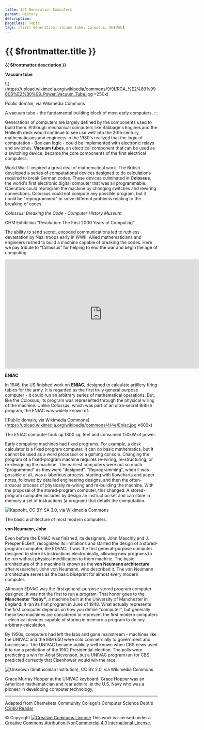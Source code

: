 ```yaml
---
title: 1st Generation Computers
parent: History
description: 
pageClass: Topic
tags: [first Generation, vacuum tube, Colossus, UNIVAC]
---
```


# {{ $frontmatter.title }}
**{{ $frontmatter.description }}**

**Vacuum tube**

![](https://upload.wikimedia.org/wikipedia/commons/9/9f/RCA_%E2%80%99808%E2%80%99_Power_Vacuum_Tube.jpg =250x)

Public domain, via Wikimedia Commons

A vacuum tube - the fundamental building block of most early computers.
:::

Generations of computers are largely defined by the components used to build them. Although mechanical computers like Babbage\'s Engines and the Hollerith desk would continue to see use well into the 20th century, mathematicians and engineers in the 1930\'s realized that the logic of computation - Boolean logic - could be implemented with electronic relays and switches. **Vacuum tubes**, an electrical component that can be used as a switching device, became the core components of the first electrical computers.

World War II inspired a great deal of mathematical work. The British developed a series of computational devices designed to do calculations required to break German codes. These devices culminated in **Colossus**, the world\'s first electronic digital computer that was all programmable. Operators could reprogram the machine by changing switches and rewiring connections. Colossus could not compute any possible program, but it could be \"reprogrammed\" to solve different problems relating to the breaking of codes.

*Colossus: Breaking the Code - Computer History Museum*
<p>CHM Exhibition "Revolution: The First 2000 Years of Computing"

The ability to send secret, encoded communications led to ruthless devastation by Nazi troops early in WWII. Allied mathematicians and engineers rushed to build a machine capable of breaking the codes. Here we pay tribute to “Colossus” for helping to end the war and begin the age of computing.</p> 
<iframe width="640" height="360"  src="https://www.youtube.com/embed/7cDeG3hyraA" title="YouTube video player" frameborder="0" allow="accelerometer; autoplay; clipboard-write; encrypted-media; gyroscope; picture-in-picture" allowfullscreen></iframe>  

**ENIAC**

In 1946, the US finished work on **ENIAC**, designed to calculate artillery firing tables for the army. It is regarded as the first truly general purpose computer - it could run an arbitrary series of mathematical operations. But, like the Colossus, its program was represented through the physical wiring of the machine. Unlike Colossus, which was part of an ultra-secret British program, the ENIAC was widely known of.

![Public domain, via Wikimedia
Commons](https://upload.wikimedia.org/wikipedia/commons/4/4e/Eniac.jpg =600x)

The ENIAC computer took up 1800 sq. feet and consumed 150kW of power.

Early computing machines had fixed programs. For example, a desk calculator is a fixed program computer. It can do basic mathematics, but it cannot be used as a word processor or a gaming console. Changing the program of a fixed-program machine requires re-wiring, re-structuring, or re-designing the machine. The earliest computers were not so much \"programmed\" as they were \"designed\". \"Reprogramming\", when it was possible at all, was a laborious process, starting with flowcharts and paper notes, followed by detailed engineering designs, and then the often-arduous process of physically re-wiring and re-building the machine. With the proposal of the stored-program computer, this changed. A stored-program computer includes by design an instruction set and can store in memory a set of instructions (a program) that details the computation.

![Kapooht, CC BY-SA 3.0, via Wikimedia
Commons](https://upload.wikimedia.org/wikipedia/commons/e/e5/Von_Neumann_Architecture.svg)

The basic architecture of most modern computers.

**von Neumann, John**

Even before the ENIAC was finished, its designers, John Mauchly and J. Presper Eckert, recognized its limitations and started the design of a stored-program computer, the EDVAC. It was the first general-purpose computer designed to store its instructions electronically, allowing new programs to be run without physical modification to them machine. The basic architecture of this machine is known as the **von Neumann architecture** after researcher, John von Neumann, who described it. The von Neumann architecture serves as the basic blueprint for almost every modern computer.

Although EDVAC was the first general-purpose stored program computer designed, it was not the first to run a program. That honor goes to the **Manchester \"baby\"**, a machine built at the University of Manchester in England. It ran its first program in June of 1948. What actually represents the first computer depends on how you define \"computer\", but generally these two machines are considered to represent the first modern computers - electrical devices capable of storing in memory a program to do any arbitrary calculation.

By 1950s, computers had left the labs and gone mainstream - machines like the UNIVAC and the IBM 650 were sold commercially to government and businesses. The UNIVAC became publicly well known when CBS news used it to run a prediction of the 1952 Presidential election. The polls were predicting a win for Adlai Stevenson, but a UNIVAC program run for CBS predicted correctly that Eisenhower would win the race.

![Unknown (Smithsonian Institution), CC BY 2.0, via Wikimedia
Commons](https://upload.wikimedia.org/wikipedia/commons/3/37/Grace_Hopper_and_UNIVAC.jpg)

Grace Murray Hopper at the UNIVAC keyboard. Grace Hopper was an American mathematician and rear admiral in the U.S. Navy who was a pioneer in developing computer technology,

<hr>

Adapted from Chemeketa Community College's Computer Science Dept's [CS160 Reader](https://computerscience.chemeketa.edu/cs160Reader/index.html) 

&copy; Copyright <a rel="license" href="http://creativecommons.org/licenses/by-nc-sa/4.0/"><img alt="Creative Commons License" style="border-width:0" src="https://i.creativecommons.org/l/by-nc-sa/4.0/88x31.png" /></a> This work is licensed under a <a rel="license" href="http://creativecommons.org/licenses/by-nc-sa/4.0/">Creative Commons Attribution-NonCommercial 4.0 International License</a>.